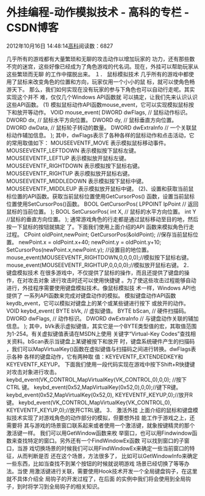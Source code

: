 
# 外挂编程-动作模拟技术 - 高科的专栏 - CSDN博客

2012年10月16日 14:48:14[高科](https://me.csdn.net/pbymw8iwm)阅读数：6827


几乎所有的游戏都有大量繁琐和无聊的攻击动作以增加玩家的 功力，还有那些数不完的迷宫，这些好像已经成为了角色游戏的代名词。现在，外挂可以帮助玩家从这些繁琐而无聊 的工作中摆脱出来。
１． 鼠标模拟技术 几乎所有的游戏中都使用了鼠标来改变角色的位置和方向，玩家仅用一个小小的鼠 标，就可以使角色畅游天下。
那么，我们如何实现在没有玩家的参与下角色也可以自动行走呢。其实实现这个并不 难，仅仅几个Windows API函数就
可以搞定，让我们先来认识认识这些API函数。
(1) 模拟鼠标动作API函数mouse_event，它可以实现模拟鼠标按下和放开等动作。
VOID mouse_event( DWORD dwFlags, // 鼠标动作标识。 DWORD dx, // 鼠标水平方向位置。 DWORD dy, // 鼠标垂直方向位置。 DWORD dwData, // 鼠标轮子转动的数量。 DWORD dwExtraInfo // 一个关联鼠标动作辅加信息。 );
其中，dwFlags表示了各种各样的鼠标动作和点击活动，它的常用取值如下：
MOUSEEVENTF_MOVE 表示模拟鼠标移动事件。
MOUSEEVENTF_LEFTDOWN 表示模拟按下鼠标左键。
MOUSEEVENTF_LEFTUP 表示模拟放开鼠标左键。
MOUSEEVENTF_RIGHTDOWN 表示模拟按下鼠标右键。
MOUSEEVENTF_RIGHTUP 表示模拟放开鼠标右键。
MOUSEEVENTF_MIDDLEDOWN 表示模拟按下鼠标中键。
MOUSEEVENTF_MIDDLEUP 表示模拟放开鼠标中键。
(2)、设置和获取当前鼠标位置的API函数。获取当前鼠标位置使用GetCursorPos() 函数，设置当前鼠标位置使用SetCursorPos()函数。
BOOL GetCursorPos( LPPOINT lpPoint // 返回鼠标的当前位置。 ); BOOL SetCursorPos( int X, // 鼠标的水平方向位置。 int Y //鼠标的垂直方向位置。 );
通常游戏角色的行走都是通过鼠标移动至目的地，然后按一下鼠标的按钮就搞定 了。下面我们使用上面介绍的API
函数来模拟角色行走过程。
CPoint oldPoint,newPoint; GetCursorPos(&oldPoint); //保存当前鼠标位置。 newPoint.x = oldPoint.x+40; newPoint.y = oldPoint.y+10; SetCursorPos(newPoint.x,newPoint.y); //设置目的地位置。 mouse_event(MOUSEEVENTF_RIGHTDOWN,0,0,0,0);//模拟按下鼠标右键。 mouse_event(MOUSEEVENTF_RIGHTUP,0,0,0,0);//模拟放开鼠标右键。
2． 键盘模拟技术
在很多游戏中，不仅提供了鼠标的操作，而且还提供了键盘的操作，在对攻击对象 进行攻击时还可以使用快捷键
。为了使这些攻击过程能够自动进行，外挂程序需要使用键盘模拟技术。像鼠标模拟技 术一样，Windows API也提供了
一系列API函数来完成对键盘动作的模拟。
模拟键盘动作API函数keydb_event，它可以模拟对键盘上的某个或某些键进行按下 或放开的动作。
VOID keybd_event( BYTE bVk, // 虚拟键值。 BYTE bScan, // 硬件扫描码。 DWORD dwFlags, // 动作标识。 DWORD dwExtraInfo // 与键盘动作关联的辅加信息。 );
其中，bVk表示虚拟键值，其实它是一个BYTE类型值的宏，其取值范围为1-254。有关虚拟键值表请在MSDN上使用
关键字“Virtual-Key Codes”查找相关资料。bScan表示当键盘上某键被按下和放开 时，键盘系统硬件产生的扫描码
，我们可以MapVirtualKey()函数在虚拟键值与扫描码之间进行转换。dwFlags表示各种 各样的键盘动作，它有两种取
值：KEYEVENTF_EXTENDEDKEY和KEYEVENTF_KEYUP。
下面我们使用一段代码实现在游戏中按下Shift+R快捷键对攻击对象进行攻击。
keybd_event(VK_CONTROL,MapVirtualKey(VK_CONTROL,0),0,0); //按下CTRL 键。 keybd_event(0x52,MapVirtualKey(0x52,0),0,0);//键下R键。 keybd_event(0x52,MapVirtualKey(0x52,0), KEYEVENTF_KEYUP,0);//放开R键。 keybd_event(VK_CONTROL,MapVirtualKey(VK_CONTROL,0), KEYEVENTF_KEYUP,0);//放开CTRL键。
3． 激活外挂
上面介绍的鼠标和键盘模拟技术实现了对游戏角色的动作部分的模拟，但要想外挂 能工作于游戏之上，还需要将
其与游戏的场景窗口联系起来或者使用一个激活键，就象按键精灵的那个激活键一样。 我们可以用GetWindow函数来枚
举窗口，也可以用Findwindow函数来查找特定的窗口。另外还有一个FindWindowEx函数 可以找到窗口的子窗口，当游
戏切换场景的时候我们可以用FindWindowEx来确定一些当前窗口的特征，从而判断是否 还在这个场景，方法很多了，
比如可以GetWindowInfo来确定一些东西，比如当查找不到某个按钮的时候就说明游戏 场景已经切换了等等办法。当使
用激活键进行关联，需要使用Hook技术开发一个全局键盘钩子，在这里就不具体介绍全 局钩子的开发过程了，在后面
的实例中我们将会使用到全局钩子，到时将学习到全局钩子的相关知识。

